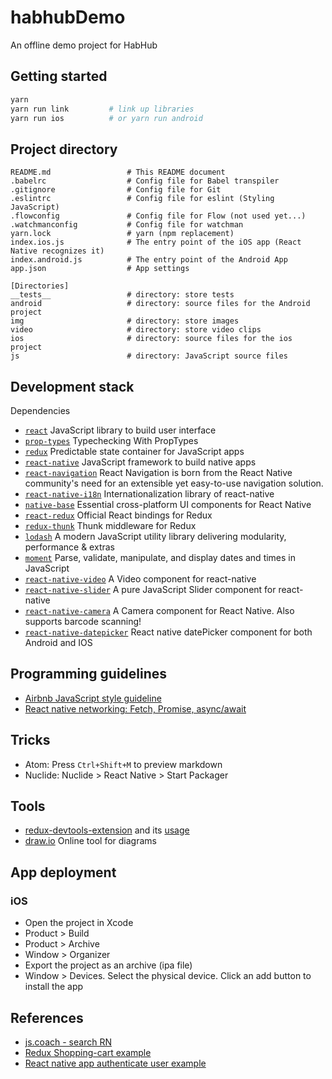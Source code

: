 # habhubDemo

An offline demo project for HabHub

## Getting started

```sh
yarn
yarn run link         # link up libraries
yarn run ios          # or yarn run android
```

## Project directory
```
README.md                 # This README document
.babelrc                  # Config file for Babel transpiler
.gitignore                # Config file for Git
.eslintrc                 # Config file for eslint (Styling JavaScript)
.flowconfig               # Config file for Flow (not used yet...)
.watchmanconfig           # Config file for watchman
yarn.lock                 # yarn (npm replacement)
index.ios.js              # The entry point of the iOS app (React Native recognizes it)
index.android.js          # The entry point of the Android App
app.json                  # App settings

[Directories]
__tests__                 # directory: store tests
android                   # directory: source files for the Android project
img                       # directory: store images
video                     # directory: store video clips
ios                       # directory: source files for the ios project
js                        # directory: JavaScript source files
```

## Development stack

Dependencies
- [`react`](https://facebook.github.io/react/)  JavaScript library to build user interface
- [`prop-types`](https://facebook.github.io/react/docs/typechecking-with-proptypes.html) Typechecking With PropTypes
- [`redux`](https://github.com/reactjs/redux) Predictable state container for JavaScript apps
- [`react-native`](http://facebook.github.io/react-native/)  JavaScript framework to build native apps
- [`react-navigation`](https://reactnavigation.org/) React Navigation is born from the React Native community's need for an extensible yet easy-to-use navigation solution.
- [`react-native-i18n`](https://github.com/AlexanderZaytsev/react-native-i18n) Internationalization library of react-native
- [`native-base`](https://github.com/GeekyAnts/NativeBase) Essential cross-platform UI components for React Native
- [`react-redux`](https://github.com/reactjs/react-redux) Official React bindings for Redux
- [`redux-thunk`](https://github.com/gaearon/redux-thunk) Thunk middleware for Redux
- [`lodash`](https://lodash.com/) A modern JavaScript utility library delivering modularity, performance & extras
- [`moment`](https://momentjs.com/) Parse, validate, manipulate, and display dates and times in JavaScript
- [`react-native-video`](https://github.com/react-native-community/react-native-video) A Video component for react-native
- [`react-native-slider`](https://github.com/jeanregisser/react-native-slider) A pure JavaScript Slider component for react-native
- [`react-native-camera`](https://github.com/lwansbrough/react-native-camera) A Camera component for React Native. Also supports barcode scanning!
- [`react-native-datepicker`](https://github.com/xgfe/react-native-datepicker) React native datePicker component for both Android and IOS

## Programming guidelines
- [Airbnb JavaScript style guideline](https://github.com/airbnb/javascript)
- [React native networking: Fetch, Promise, async/await](https://facebook.github.io/react-native/docs/network.html)

## Tricks
- Atom: Press `Ctrl+Shift+M` to preview markdown
- Nuclide: Nuclide > React Native > Start Packager


## Tools
- [redux-devtools-extension](https://github.com/zalmoxisus/redux-devtools-extension) and its [usage](http://extension.remotedev.io/#usage)
- [draw.io](https://www.draw.io/) Online tool for diagrams


## App deployment

### iOS
- Open the project in Xcode
- Product > Build
- Product > Archive
- Window > Organizer
- Export the project as an archive (ipa file)
- Window > Devices. Select the physical device. Click an add button to install the app


## References
- [js.coach - search RN](https://js.coach/?search=react%20native)
- [Redux Shopping-cart example](https://github.com/reactjs/redux/tree/master/examples/shopping-cart)
- [React native app authenticate user example](https://medium.com/@alexmngn/the-essential-boilerplate-to-authenticate-users-on-your-react-native-app-f7a8e0e04a42)
